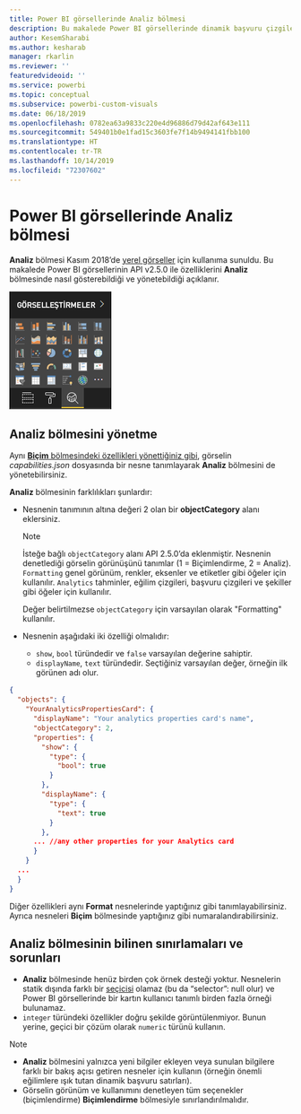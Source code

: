```yaml
---
title: Power BI görsellerinde Analiz bölmesi
description: Bu makalede Power BI görsellerinde dinamik başvuru çizgileri oluşturma işlemi açıklanır.
author: KesemSharabi
ms.author: kesharab
manager: rkarlin
ms.reviewer: ''
featuredvideoid: ''
ms.service: powerbi
ms.topic: conceptual
ms.subservice: powerbi-custom-visuals
ms.date: 06/18/2019
ms.openlocfilehash: 0782ea63a9833c220e4d96886d79d42af643e111
ms.sourcegitcommit: 549401b0e1fad15c3603fe7f14b9494141fbb100
ms.translationtype: HT
ms.contentlocale: tr-TR
ms.lasthandoff: 10/14/2019
ms.locfileid: "72307602"
---
```

# <a name="the-analytics-pane-in-power-bi-visuals"></a>Power BI görsellerinde Analiz bölmesi

**Analiz**  bölmesi Kasım 2018’de [yerel görseller](https://docs.microsoft.com/power-bi/desktop-analytics-pane) için kullanıma sunuldu.
Bu makalede Power BI görsellerinin API v2.5.0 ile özelliklerini **Analiz** bölmesinde nasıl gösterebildiği ve yönetebildiği açıklanır.

![Analiz bölmesi](./media/visualization-pane-analytics-tab.png)

## <a name="manage-the-analytics-pane"></a>Analiz bölmesini yönetme

Aynı [**Biçim** bölmesindeki özellikleri yönettiğiniz gibi](https://docs.microsoft.com/power-bi/developer/visuals/custom-visual-develop-tutorial-format-options), görselin *capabilities.json* dosyasında bir nesne tanımlayarak **Analiz** bölmesini de yönetebilirsiniz.

**Analiz** bölmesinin farklılıkları şunlardır:

* Nesnenin tanımının altına değeri 2 olan bir **objectCategory** alanı eklersiniz.

    > [!NOTE]
    > İsteğe bağlı `objectCategory` alanı API 2.5.0’da eklenmiştir. Nesnenin denetlediği görselin görünüşünü tanımlar (1 = Biçimlendirme, 2 = Analiz). `Formatting` genel görünüm, renkler, eksenler ve etiketler gibi öğeler için kullanılır. `Analytics` tahminler, eğilim çizgileri, başvuru çizgileri ve şekiller gibi öğeler için kullanılır.
    >
    > Değer belirtilmezse `objectCategory` için varsayılan olarak "Formatting" kullanılır.

* Nesnenin aşağıdaki iki özelliği olmalıdır:
    * `show`, `bool` türündedir ve `false` varsayılan değerine sahiptir.
    * `displayName`, `text` türündedir. Seçtiğiniz varsayılan değer, örneğin ilk görünen adı olur.

```json
{
  "objects": {
    "YourAnalyticsPropertiesCard": {
      "displayName": "Your analytics properties card's name",
      "objectCategory": 2,
      "properties": {
        "show": {
          "type": {
            "bool": true
          }
        },
        "displayName": {
          "type": {
            "text": true
          }
        },
      ... //any other properties for your Analytics card
      }
    }
  ...
  }
}
```

Diğer özellikleri aynı **Format** nesnelerinde yaptığınız gibi tanımlayabilirsiniz. Ayrıca nesneleri **Biçim** bölmesinde yaptığınız gibi numaralandırabilirsiniz.

## <a name="known-limitations-and-issues-of-the-analytics-pane"></a>Analiz bölmesinin bilinen sınırlamaları ve sorunları

* **Analiz** bölmesinde henüz birden çok örnek desteği yoktur. Nesnelerin statik dışında farklı bir [seçicisi](https://microsoft.github.io/PowerBI-visuals/docs/concepts/objects-and-properties/#selector) olamaz (bu da “selector”: null olur) ve Power BI görsellerinde bir kartın kullanıcı tanımlı birden fazla örneği bulunamaz.
* `integer` türündeki özellikler doğru şekilde görüntülenmiyor. Bunun yerine, geçici bir çözüm olarak `numeric` türünü kullanın.

> [!NOTE]
> * **Analiz** bölmesini yalnızca yeni bilgiler ekleyen veya sunulan bilgilere farklı bir bakış açısı getiren nesneler için kullanın (örneğin önemli eğilimlere ışık tutan dinamik başvuru satırları).
> * Görselin görünüm ve kullanımını denetleyen tüm seçenekler (biçimlendirme) **Biçimlendirme** bölmesiyle sınırlandırılmalıdır.
